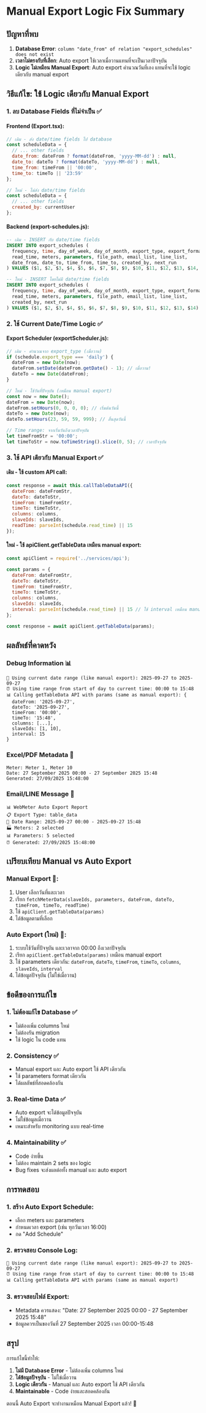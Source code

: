 # Manual Export Logic Fix Summary

## ปัญหาที่พบ
1. **Database Error**: `column "date_from" of relation "export_schedules" does not exist`
2. **เวลาไม่ตรงกับที่เลือก**: Auto export ใช้เวลาเมื่อวานแทนที่จะเป็นเวลาปัจจุบัน
3. **Logic ไม่เหมือน Manual Export**: Auto export คำนวณวันที่เอง แทนที่จะใช้ logic เดียวกับ manual export

## วิธีแก้ไข: ใช้ Logic เดียวกับ Manual Export

### **1. ลบ Database Fields ที่ไม่จำเป็น** ✅

#### **Frontend (Export.tsx)**:
```javascript
// เดิม - ส่ง date/time fields ไป database
const scheduleData = {
  // ... other fields
  date_from: dateFrom ? format(dateFrom, 'yyyy-MM-dd') : null,
  date_to: dateTo ? format(dateTo, 'yyyy-MM-dd') : null,
  time_from: timeFrom || '00:00',
  time_to: timeTo || '23:59'
};

// ใหม่ - ไม่ส่ง date/time fields
const scheduleData = {
  // ... other fields
  created_by: currentUser
};
```

#### **Backend (export-schedules.js)**:
```sql
-- เดิม - INSERT กับ date/time fields
INSERT INTO export_schedules (
  frequency, time, day_of_week, day_of_month, export_type, export_format,
  read_time, meters, parameters, file_path, email_list, line_list, 
  date_from, date_to, time_from, time_to, created_by, next_run
) VALUES ($1, $2, $3, $4, $5, $6, $7, $8, $9, $10, $11, $12, $13, $14, $15, $16, $17, $18)

-- ใหม่ - INSERT โดยไม่มี date/time fields
INSERT INTO export_schedules (
  frequency, time, day_of_week, day_of_month, export_type, export_format,
  read_time, meters, parameters, file_path, email_list, line_list, 
  created_by, next_run
) VALUES ($1, $2, $3, $4, $5, $6, $7, $8, $9, $10, $11, $12, $13, $14)
```

### **2. ใช้ Current Date/Time Logic** ✅

#### **Export Scheduler (exportScheduler.js)**:
```javascript
// เดิม - คำนวณจาก export_type (เมื่อวาน)
if (schedule.export_type === 'daily') {
  dateFrom = new Date(now);
  dateFrom.setDate(dateFrom.getDate() - 1); // เมื่อวาน!
  dateTo = new Date(dateFrom);
}

// ใหม่ - ใช้วันที่ปัจจุบัน (เหมือน manual export)
const now = new Date();
dateFrom = new Date(now);
dateFrom.setHours(0, 0, 0, 0); // เริ่มต้นวันนี้
dateTo = new Date(now);
dateTo.setHours(23, 59, 59, 999); // สิ้นสุดวันนี้

// Time range: จากเริ่มวันถึงเวลาปัจจุบัน
let timeFromStr = '00:00';
let timeToStr = now.toTimeString().slice(0, 5); // เวลาปัจจุบัน
```

### **3. ใช้ API เดียวกับ Manual Export** ✅

#### **เดิม - ใช้ custom API call**:
```javascript
const response = await this.callTableDataAPI({
  dateFrom: dateFromStr,
  dateTo: dateToStr,
  timeFrom: timeFromStr,
  timeTo: timeToStr,
  columns: columns,
  slaveIds: slaveIds,
  readTime: parseInt(schedule.read_time) || 15
});
```

#### **ใหม่ - ใช้ apiClient.getTableData เหมือน manual export**:
```javascript
const apiClient = require('../services/api');

const params = {
  dateFrom: dateFromStr,
  dateTo: dateToStr,
  timeFrom: timeFromStr,
  timeTo: timeToStr,
  columns: columns,
  slaveIds: slaveIds,
  interval: parseInt(schedule.read_time) || 15 // ใช้ interval เหมือน manual export
};

const response = await apiClient.getTableData(params);
```

## ผลลัพธ์ที่คาดหวัง

### **Debug Information** 📊
```
📅 Using current date range (like manual export): 2025-09-27 to 2025-09-27
⏰ Using time range from start of day to current time: 00:00 to 15:48
📊 Calling getTableData API with params (same as manual export): {
  dateFrom: '2025-09-27',
  dateTo: '2025-09-27',
  timeFrom: '00:00',
  timeTo: '15:48',
  columns: [...],
  slaveIds: [1, 10],
  interval: 15
}
```

### **Excel/PDF Metadata** 📄
```
Meter: Meter 1, Meter 10
Date: 27 September 2025 00:00 - 27 September 2025 15:48
Generated: 27/09/2025 15:48:00
```

### **Email/LINE Message** 📧
```
📊 WebMeter Auto Export Report
📋 Export Type: table_data
📅 Date Range: 2025-09-27 00:00 - 2025-09-27 15:48
🏭 Meters: 2 selected
📊 Parameters: 5 selected
⏰ Generated: 27/09/2025 15:48:00
```

## เปรียบเทียบ Manual vs Auto Export

### **Manual Export** 👤:
1. User เลือกวันที่และเวลา
2. เรียก `fetchMeterData(slaveIds, parameters, dateFrom, dateTo, timeFrom, timeTo, readTime)`
3. ใช้ `apiClient.getTableData(params)`
4. ได้ข้อมูลตามที่เลือก

### **Auto Export (ใหม่)** 🤖:
1. ระบบใช้วันที่ปัจจุบัน และเวลาจาก 00:00 ถึงเวลาปัจจุบัน
2. เรียก `apiClient.getTableData(params)` เหมือน manual export
3. ใช้ parameters เดียวกัน: `dateFrom`, `dateTo`, `timeFrom`, `timeTo`, `columns`, `slaveIds`, `interval`
4. ได้ข้อมูลปัจจุบัน (ไม่ใช่เมื่อวาน)

## ข้อดีของการแก้ไข

### **1. ไม่ต้องแก้ไข Database** ✅
- ไม่ต้องเพิ่ม columns ใหม่
- ไม่ต้องรัน migration
- ใช้ logic ใน code แทน

### **2. Consistency** ✅
- Manual export และ Auto export ใช้ API เดียวกัน
- ใช้ parameters format เดียวกัน
- ได้ผลลัพธ์ที่สอดคล้องกัน

### **3. Real-time Data** ✅
- Auto export จะได้ข้อมูลปัจจุบัน
- ไม่ใช่ข้อมูลเมื่อวาน
- เหมาะสำหรับ monitoring แบบ real-time

### **4. Maintainability** ✅
- Code ง่ายขึ้น
- ไม่ต้อง maintain 2 sets ของ logic
- Bug fixes จะส่งผลต่อทั้ง manual และ auto export

## การทดสอบ

### **1. สร้าง Auto Export Schedule**:
- เลือก meters และ parameters
- กำหนดเวลา export (เช่น ทุกวันเวลา 16:00)
- กด "Add Schedule"

### **2. ตรวจสอบ Console Log**:
```
📅 Using current date range (like manual export): 2025-09-27 to 2025-09-27
⏰ Using time range from start of day to current time: 00:00 to 15:48
📊 Calling getTableData API with params (same as manual export)
```

### **3. ตรวจสอบไฟล์ Export**:
- Metadata ควรแสดง: "Date: 27 September 2025 00:00 - 27 September 2025 15:48"
- ข้อมูลควรเป็นของวันที่ 27 September 2025 เวลา 00:00-15:48

## สรุป

การแก้ไขนี้ทำให้:
1. **ไม่มี Database Error** - ไม่ต้องเพิ่ม columns ใหม่
2. **ได้ข้อมูลปัจจุบัน** - ไม่ใช่เมื่อวาน
3. **Logic เดียวกัน** - Manual และ Auto export ใช้ API เดียวกัน
4. **Maintainable** - Code ง่ายและสอดคล้องกัน

ตอนนี้ Auto Export จะทำงานเหมือน Manual Export แล้ว! 🎉

